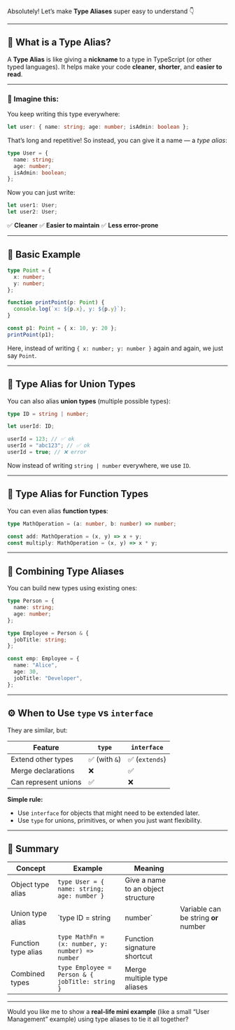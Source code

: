 Absolutely! Let’s make **Type Aliases** super easy to understand 👇

---

## 🧩 What is a Type Alias?

A **Type Alias** is like giving a **nickname** to a type in TypeScript (or other typed languages).
It helps make your code **cleaner**, **shorter**, and **easier to read**.

---

### 🧠 Imagine this:

You keep writing this type everywhere:

```ts
let user: { name: string; age: number; isAdmin: boolean };
```

That’s long and repetitive!
So instead, you can give it a name — a _type alias_:

```ts
type User = {
  name: string;
  age: number;
  isAdmin: boolean;
};
```

Now you can just write:

```ts
let user1: User;
let user2: User;
```

✅ **Cleaner**
✅ **Easier to maintain**
✅ **Less error-prone**

---

## 🧾 Basic Example

```ts
type Point = {
  x: number;
  y: number;
};

function printPoint(p: Point) {
  console.log(`x: ${p.x}, y: ${p.y}`);
}

const p1: Point = { x: 10, y: 20 };
printPoint(p1);
```

Here, instead of writing `{ x: number; y: number }` again and again, we just say `Point`.

---

## 🧱 Type Alias for Union Types

You can also alias **union types** (multiple possible types):

```ts
type ID = string | number;

let userId: ID;

userId = 123; // ✅ ok
userId = "abc123"; // ✅ ok
userId = true; // ❌ error
```

Now instead of writing `string | number` everywhere, we use `ID`.

---

## 🧮 Type Alias for Function Types

You can even alias **function types**:

```ts
type MathOperation = (a: number, b: number) => number;

const add: MathOperation = (x, y) => x + y;
const multiply: MathOperation = (x, y) => x * y;
```

---

## 🧩 Combining Type Aliases

You can build new types using existing ones:

```ts
type Person = {
  name: string;
  age: number;
};

type Employee = Person & {
  jobTitle: string;
};

const emp: Employee = {
  name: "Alice",
  age: 30,
  jobTitle: "Developer",
};
```

---

## ⚙️ When to Use `type` vs `interface`

They are similar, but:

| Feature              | `type`        | `interface`    |
| -------------------- | ------------- | -------------- |
| Extend other types   | ✅ (with `&`) | ✅ (`extends`) |
| Merge declarations   | ❌            | ✅             |
| Can represent unions | ✅            | ❌             |

**Simple rule:**

- Use `interface` for objects that might need to be extended later.
- Use `type` for unions, primitives, or when you just want flexibility.

---

## 🎯 Summary

| Concept             | Example                                          | Meaning                            |                                      |
| ------------------- | ------------------------------------------------ | ---------------------------------- | ------------------------------------ |
| Object type alias   | `type User = { name: string; age: number }`      | Give a name to an object structure |                                      |
| Union type alias    | `type ID = string                                | number`                            | Variable can be string **or** number |
| Function type alias | `type MathFn = (x: number, y: number) => number` | Function signature shortcut        |                                      |
| Combined types      | `type Employee = Person & { jobTitle: string }`  | Merge multiple type aliases        |                                      |

---

Would you like me to show a **real-life mini example** (like a small “User Management” example) using type aliases to tie it all together?
